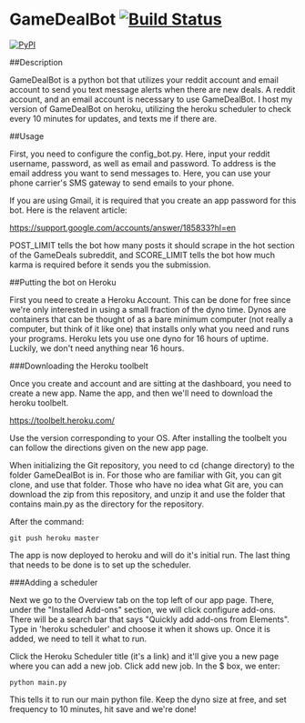 # GameDealBot [![Build Status](https://travis-ci.org/kckaiwei/GameDealBot.svg?branch=master)](https://travis-ci.org/kckaiwei/GameDealBot)

[![PyPI](https://img.shields.io/pypi/dm/Django.svg?maxAge=2592000)](https://github.com/HewlettPackard/python-ilorest-library)

##Description

GameDealBot is a python bot that utilizes your reddit account and email account to send you text message alerts when there are new deals. A reddit account, and an email account is necessary to use GameDealBot. I host my version of GameDealBot on heroku, utilizing the heroku scheduler to check every 10 minutes for updates, and texts me if there are.

##Usage

First, you need to configure the config_bot.py. Here, input your reddit username, password, as well as email and password. To address is the email address you want to send messages to. Here, you can use your phone carrier's SMS gateway to send emails to your phone.

If you are using Gmail, it is required that you create an app password for this bot. Here is the relavent article:

https://support.google.com/accounts/answer/185833?hl=en

POST_LIMIT tells the bot how many posts it should scrape in the hot section of the GameDeals subreddit, and SCORE_LIMIT tells the bot how much karma is required before it sends you the submission.

##Putting the bot on Heroku

First you need to create a Heroku Account. This can be done for free since we're only interested in using a small fraction of the dyno time. Dynos are containers that can be thought of as a bare minimum computer (not really a computer, but think of it like one) that installs only what you need and runs your programs. Heroku lets you use one dyno for 16 hours of uptime. Luckily, we don't need anything near 16 hours.

###Downloading the Heroku toolbelt

Once you create and account and are sitting at the dashboard, you need to create a new app. Name the app, and then we'll need to download the heroku toolbelt.

https://toolbelt.heroku.com/

Use the version corresponding to your OS. After installing the toolbelt you can follow the directions given on the new app page. 

When initializing the Git repository, you need to cd (change directory) to the folder GameDealBot is in. For those who are familiar with Git, you can git clone, and use that folder. Those who have no idea what Git are, you can download the zip from this repository, and unzip it and use the folder that contains main.py as the directory for the repository.

After the command:

    git push heroku master

The app is now deployed to heroku and will do it's initial run. The last thing that needs to be done is to set up the scheduler.

###Adding a scheduler

Next we go to the Overview tab on the top left of our app page. There, under the "Installed Add-ons" section, we will click configure add-ons. There will be a search bar that says "Quickly add add-ons from Elements". Type in 'heroku scheduler' and choose it when it shows up. Once it is added, we need to tell it what to run.

Click the Heroku Scheduler title (it's a link) and it'll give you a new page where you can add a new job. Click add new job. In the $ box, we enter:

    python main.py
    
This tells it to run our main python file. Keep the dyno size at free, and set frequency to 10 minutes, hit save and we're done!
